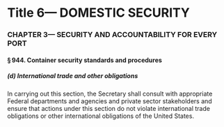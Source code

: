 
# Title 6— DOMESTIC SECURITY
### CHAPTER 3— SECURITY AND ACCOUNTABILITY FOR EVERY PORT
#### § 944. Container security standards and procedures
##### (d) International trade and other obligations

In carrying out this section, the Secretary shall consult with appropriate Federal departments and agencies and private sector stakeholders and ensure that actions under this section do not violate international trade obligations or other international obligations of the United States.
